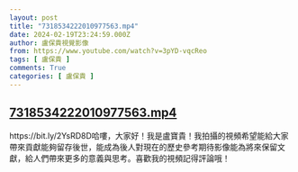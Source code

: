 ```yaml
---
layout: post
title: "7318534222010977563.mp4"
date: 2024-02-19T23:24:59.000Z
author: 盧保貴視覺影像
from: https://www.youtube.com/watch?v=3pYD-vqcReo
tags: [ 盧保貴 ]
comments: True
categories: [ 盧保貴 ]
---
```

<!--1708385099000-->
[7318534222010977563.mp4](https://www.youtube.com/watch?v=3pYD-vqcReo)
------

<div>
https://bit.ly/2YsRD8D哈嘍，大家好！我是盧寶貴！我拍攝的視頻希望能給大家帶來貢獻能夠留存後世，能成為後人對現在的歷史參考期待影像能為將來保留文獻，給人們帶來更多的意義與思考。喜歡我的視頻記得評論哦！
</div>
